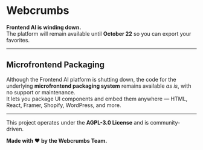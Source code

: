 # Webcrumbs

**Frontend AI is winding down.**  
The platform will remain available until **October 22** so you can export your favorites.  

---

## Microfrontend Packaging

Although the Frontend AI platform is shutting down, the code for the underlying **microfrontend packaging system** remains available *as is*, with no support or maintenance.  
It lets you package UI components and embed them anywhere — HTML, React, Framer, Shopify, WordPress, and more.  

---

This project operates under the **AGPL-3.0 License** and is community-driven.  

**Made with ❤️ by the Webcrumbs Team.**
